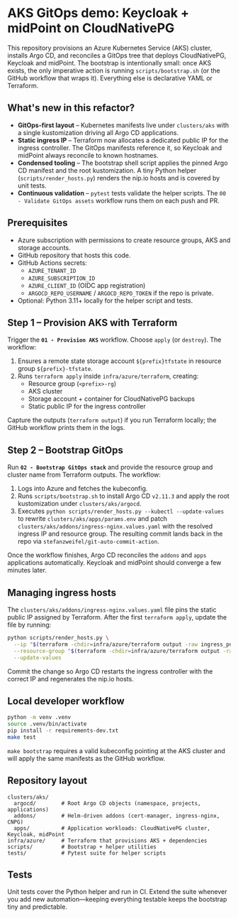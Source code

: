 # AKS GitOps demo: Keycloak + midPoint on CloudNativePG

This repository provisions an Azure Kubernetes Service (AKS) cluster, installs
Argo CD, and reconciles a GitOps tree that deploys CloudNativePG, Keycloak and
midPoint. The bootstrap is intentionally small: once AKS exists, the only
imperative action is running `scripts/bootstrap.sh` (or the GitHub workflow that
wraps it). Everything else is declarative YAML or Terraform.

## What's new in this refactor?

* **GitOps-first layout** – Kubernetes manifests live under `clusters/aks` with a
  single kustomization driving all Argo CD applications.
* **Static ingress IP** – Terraform now allocates a dedicated public IP for the
  ingress controller. The GitOps manifests reference it, so Keycloak and
  midPoint always reconcile to known hostnames.
* **Condensed tooling** – The bootstrap shell script applies the pinned Argo CD
  manifest and the root kustomization. A tiny Python helper (`scripts/render_hosts.py`)
  renders the nip.io hosts and is covered by unit tests.
* **Continuous validation** – `pytest` tests validate the helper scripts. The
  `00 - Validate GitOps assets` workflow runs them on each push and PR.

## Prerequisites

* Azure subscription with permissions to create resource groups, AKS and
  storage accounts.
* GitHub repository that hosts this code.
* GitHub Actions secrets:
  * `AZURE_TENANT_ID`
  * `AZURE_SUBSCRIPTION_ID`
  * `AZURE_CLIENT_ID` (OIDC app registration)
  * `ARGOCD_REPO_USERNAME` / `ARGOCD_REPO_TOKEN` if the repo is private.
* Optional: Python 3.11+ locally for the helper script and tests.

## Step 1 – Provision AKS with Terraform

Trigger the **`01 - Provision AKS`** workflow. Choose `apply` (or `destroy`). The
workflow:

1. Ensures a remote state storage account `${prefix}tfstate` in resource group
   `${prefix}-tfstate`.
2. Runs `terraform apply` inside `infra/azure/terraform`, creating:
   * Resource group (`<prefix>-rg`)
   * AKS cluster
   * Storage account + container for CloudNativePG backups
   * Static public IP for the ingress controller

Capture the outputs (`terraform output`) if you run Terraform locally; the
GitHub workflow prints them in the logs.

## Step 2 – Bootstrap GitOps

Run **`02 - Bootstrap GitOps stack`** and provide the resource group and cluster
name from Terraform outputs. The workflow:

1. Logs into Azure and fetches the kubeconfig.
2. Runs `scripts/bootstrap.sh` to install Argo CD `v2.11.3` and apply the root
   kustomization under `clusters/aks/argocd`.
3. Executes `python scripts/render_hosts.py --kubectl --update-values` to rewrite
   `clusters/aks/apps/params.env` and patch
   `clusters/aks/addons/ingress-nginx.values.yaml` with the resolved ingress IP
   and resource group. The resulting commit lands back in the repo via
   `stefanzweifel/git-auto-commit-action`.

Once the workflow finishes, Argo CD reconciles the `addons` and `apps`
applications automatically. Keycloak and midPoint should converge a few minutes
later.

## Managing ingress hosts

The `clusters/aks/addons/ingress-nginx.values.yaml` file pins the static public IP
assigned by Terraform. After the first `terraform apply`, update the file by
running:

```bash
python scripts/render_hosts.py \
  --ip "$(terraform -chdir=infra/azure/terraform output -raw ingress_public_ip)" \
  --resource-group "$(terraform -chdir=infra/azure/terraform output -raw resource_group)" \
  --update-values
```

Commit the change so Argo CD restarts the ingress controller with the correct IP
and regenerates the nip.io hosts.

## Local developer workflow

```bash
python -m venv .venv
source .venv/bin/activate
pip install -r requirements-dev.txt
make test
```

`make bootstrap` requires a valid kubeconfig pointing at the AKS cluster and
will apply the same manifests as the GitHub workflow.

## Repository layout

```
clusters/aks/
  argocd/        # Root Argo CD objects (namespace, projects, applications)
  addons/        # Helm-driven addons (cert-manager, ingress-nginx, CNPG)
  apps/          # Application workloads: CloudNativePG cluster, Keycloak, midPoint
infra/azure/     # Terraform that provisions AKS + dependencies
scripts/         # Bootstrap + helper utilities
tests/           # Pytest suite for helper scripts
```

## Tests

Unit tests cover the Python helper and run in CI. Extend the suite whenever you
add new automation—keeping everything testable keeps the bootstrap tiny and
predictable.
